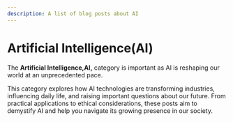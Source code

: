```yaml
---
description: A list of blog posts about AI
---
```


# Artificial Intelligence(AI)

The **Artificial Intelligence,AI,** category is important as AI is reshaping our world at an unprecedented pace.

This category explores how AI technologies are transforming industries, influencing daily life, and raising important questions about our future. From practical applications to ethical considerations, these posts aim to demystify AI and help you navigate its growing presence in our society.
